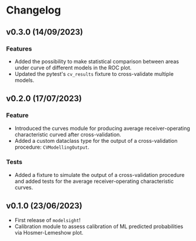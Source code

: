 # Changelog

<!--next-version-placeholder-->

## v0.3.0 (14/09/2023)

### Features

- Added the possibility to make statistical comparison between areas under curve of different models in the ROC plot.
- Updated the pytest's `cv_results` fixture to cross-validate multiple models.


## v0.2.0 (17/07/2023)

### Feature

- Introduced the curves module for producing average receiver-operating characteristic curved after cross-validation.
- Added a custom dataclass type for the output of a cross-validation procedure: `CVModellingOutput`.

### Tests

- Added a fixture to simulate the output of a cross-validation procedure and added tests for the average receiver-operating characteristic curves.

## v0.1.0 (23/06/2023)

- First release of `modelsight`!
- Calibration module to assess calibration of ML predicted probabilities via Hosmer-Lemeshow plot.